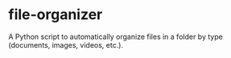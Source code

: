 # file-organizer
A Python script to automatically organize files in a folder by type (documents, images, videos, etc.).
